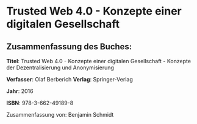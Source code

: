# Trusted Web 4.0 - Konzepte einer digitalen Gesellschaft

## Zusammenfassung des Buches:

**Titel**: Trusted Web 4.0 - Konzepte einer digitalen Gesellschaft - Konzepte der Dezentralisierung und Anonymisierung  

**Verfasser**: Olaf Berberich
**Verlag**: Springer-Verlag

**Jahr**: 2016

**ISBN**: 978-3-662-49189-8

Zusammenfassung von: Benjamin Schmidt

